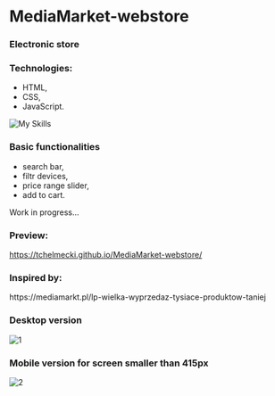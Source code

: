# MediaMarket-webstore
<h3>Electronic store</h3>
<h3>Technologies:</h3>
<ul>
  <li>HTML,</li>
  <li>CSS,</li>
  <li>JavaScript.</li>
</ul>

![My Skills](https://skillicons.dev/icons?i=html,css,js)


<h3>Basic functionalities</h3>
<ul>
  <li>search bar,</li>
  <li>filtr devices,</li>
  <li>price range slider,</li>
  <li>add to cart.</li>
</ul>
<p>Work in progress...</p>
<h3>Preview:</h3>

https://tchelmecki.github.io/MediaMarket-webstore/

<h3>Inspired by:</h3> https://mediamarkt.pl/lp-wielka-wyprzedaz-tysiace-produktow-taniej

<h3>Desktop version</h3>

![1](https://github.com/tchelmecki/MediaMarket-webstore/assets/121833733/682a050e-aeb7-4d58-b2c2-10b625976a1c)

<h3>Mobile version for screen smaller than 415px</h3>

![2](https://github.com/tchelmecki/MediaMarket-webstore/assets/121833733/fb784e25-2314-48f0-8c1c-1d8d33825bbf)
